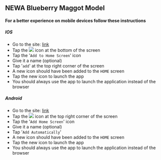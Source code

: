 ## NEWA Blueberry Maggot Model

#### For a better experience on mobile devices follow these instructions

##### IOS

- Go to the site: [link](https://alexsinfarosa.github.io/blueberry-maggot-model/)
- Tap the <img src="https://png.icons8.com/ios/18/000000/level-up.png"> icon at the bottom of the screen
- Tap the '`Add to Home Screen`' icon
- Give it a name (optional)
- Tap '`add`' at the top right corner of the screen
- A new icon should have been added to the `HOME` screen
- Tap the new icon to launch the app
- You should always use the app to launch the application instead of the browser

##### Android

- Go to the site: [link](https://alexsinfarosa.github.io/blueberry-maggot-model/)
- Tap the <img src="https://png.icons8.com/material/18/000000/menu-2.png"> icon at the top right corner of the screen
- Tap the '`Add Home Screen`' icon
- Give it a name (optional)
- Tap '`Add Automatically`'
- A new icon should have been added to the `HOME` screen
- Tap the new icon to launch the app
- You should always use the app to launch the application instead of the browser
